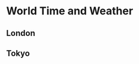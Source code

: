 <!DOCTYPE html> <html lang="en"> <head> <meta charset="UTF-8"> <meta name="viewport" content="width=device-width, initial-scale=1.0"> <title>Time & Weather in Cities</title> </head> <body> <h1>World Time and Weather</h1> <section id="city1"> <h2>London</h2> <p id="londonTime"></p> <p id="londonWeather"></p> </section> <section id="city2"> <h2>Tokyo</h2> <p id="tokyoTime"></p> <p id="tokyoWeather"></p> </section> <script src="script.js"></script> </body> </html>
